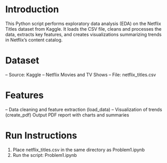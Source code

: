 # Introduction
This Python script performs exploratory data analysis (EDA) on the Netflix Titles dataset from Kaggle. It loads the CSV file, cleans and processes the data, extracts key features, and creates visualizations summarizing trends in Netflix’s content catalog.

# Dataset
– Source: Kaggle – Netflix Movies and TV Shows
– File: netflix_titles.csv

# Features
– Data cleaning and feature extraction (load_data)
– Visualization of trends (create_pdf)
Output PDF report with charts and summaries

# Run Instructions
1. Place netflix_titles.csv in the same directory as Problem1.ipynb
2. Run the script: Problem1.ipynb
 
